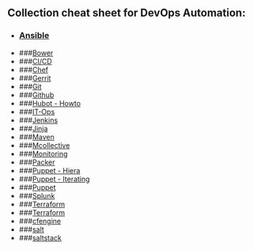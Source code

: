 ## Collection cheat sheet for DevOps Automation:

- ### [Ansible](Ansible.md)
- ###[Bower](Bower.md)
- ###[CI/CD](CI_CD.md)
- ###[Chef](Chef.md)
- ###[Gerrit](Gerrit.md)
- ###[Git](Github.md)
- ###[Github]()
- ###[Hubot - Howto]()
- ###[IT-Ops]()
- ###[Jenkins]()
- ###[Jinja]()
- ###[Maven]()
- ###[Mcollective]()
- ###[Monitoring]()
- ###[Packer]()
- ###[Puppet - Hiera]()
- ###[Puppet - Iterating]()
- ###[Puppet]()
- ###[Splunk]()
- ###[Terraform]()
- ###[Terraform]()
- ###[cfengine]()
- ###[salt]()
- ###[saltstack]()